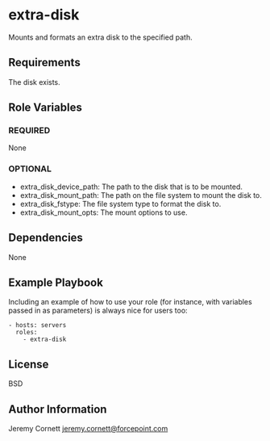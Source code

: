 # extra-disk

Mounts and formats an extra disk to the specified path.

## Requirements

The disk exists.

## Role Variables

### REQUIRED

None

### OPTIONAL

* extra_disk_device_path: The path to the disk that is to be mounted.
* extra_disk_mount_path: The path on the file system to mount the disk to.
* extra_disk_fstype: The file system type to format the disk to.
* extra_disk_mount_opts: The mount options to use.

## Dependencies

None

## Example Playbook

Including an example of how to use your role (for instance, with variables passed in as parameters) is always nice for users too:

    - hosts: servers
      roles:
        - extra-disk

## License

BSD

## Author Information

Jeremy Cornett <jeremy.cornett@forcepoint.com>
